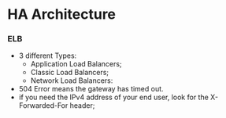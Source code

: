 # HA Architecture  


### ELB  
* 3 different Types:  
  * Application Load Balancers;  
  * Classic Load Balancers;  
  * Network Load Balancers:  
* 504 Error means the gateway has timed out.  
* if you need the IPv4 address of your end user, look for the X-Forwarded-For header;  
